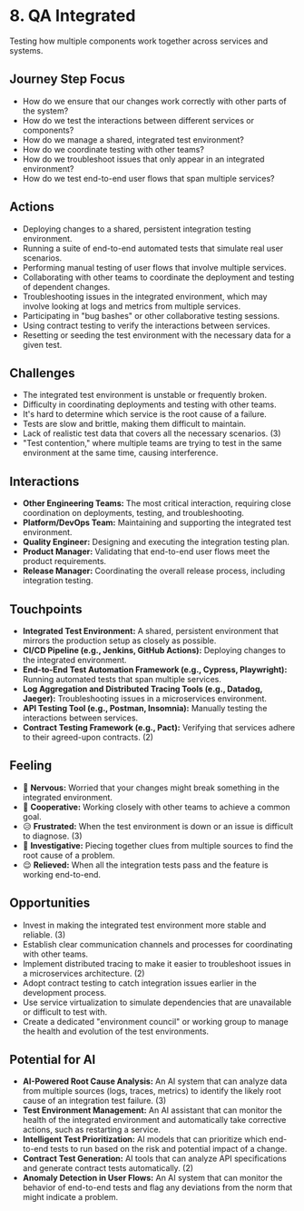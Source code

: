 # 8. QA Integrated

Testing how multiple components work together across services and systems.

## Journey Step Focus

*   How do we ensure that our changes work correctly with other parts of the system?
*   How do we test the interactions between different services or components?
*   How do we manage a shared, integrated test environment?
*   How do we coordinate testing with other teams?
*   How do we troubleshoot issues that only appear in an integrated environment?
*   How do we test end-to-end user flows that span multiple services?

## Actions

*   Deploying changes to a shared, persistent integration testing environment.
*   Running a suite of end-to-end automated tests that simulate real user scenarios.
*   Performing manual testing of user flows that involve multiple services.
*   Collaborating with other teams to coordinate the deployment and testing of dependent changes.
*   Troubleshooting issues in the integrated environment, which may involve looking at logs and metrics from multiple services.
*   Participating in "bug bashes" or other collaborative testing sessions.
*   Using contract testing to verify the interactions between services.
*   Resetting or seeding the test environment with the necessary data for a given test.

## Challenges

*   The integrated test environment is unstable or frequently broken.
*   Difficulty in coordinating deployments and testing with other teams.
*   It's hard to determine which service is the root cause of a failure.
*   Tests are slow and brittle, making them difficult to maintain.
*   Lack of realistic test data that covers all the necessary scenarios. (3)
*   "Test contention," where multiple teams are trying to test in the same environment at the same time, causing interference.

## Interactions

*   **Other Engineering Teams:** The most critical interaction, requiring close coordination on deployments, testing, and troubleshooting.
*   **Platform/DevOps Team:** Maintaining and supporting the integrated test environment.
*   **Quality Engineer:** Designing and executing the integration testing plan.
*   **Product Manager:** Validating that end-to-end user flows meet the product requirements.
*   **Release Manager:** Coordinating the overall release process, including integration testing.

## Touchpoints

*   **Integrated Test Environment:** A shared, persistent environment that mirrors the production setup as closely as possible.
*   **CI/CD Pipeline (e.g., Jenkins, GitHub Actions):** Deploying changes to the integrated environment.
*   **End-to-End Test Automation Framework (e.g., Cypress, Playwright):** Running automated tests that span multiple services.
*   **Log Aggregation and Distributed Tracing Tools (e.g., Datadog, Jaeger):** Troubleshooting issues in a microservices environment.
*   **API Testing Tool (e.g., Postman, Insomnia):** Manually testing the interactions between services.
*   **Contract Testing Framework (e.g., Pact):** Verifying that services adhere to their agreed-upon contracts. (2)

## Feeling

*   😬 **Nervous:** Worried that your changes might break something in the integrated environment.
*   🤝 **Cooperative:** Working closely with other teams to achieve a common goal.
*   😥 **Frustrated:** When the test environment is down or an issue is difficult to diagnose. (3)
*   🧐 **Investigative:** Piecing together clues from multiple sources to find the root cause of a problem.
*   😌 **Relieved:** When all the integration tests pass and the feature is working end-to-end.

## Opportunities

*   Invest in making the integrated test environment more stable and reliable. (3)
*   Establish clear communication channels and processes for coordinating with other teams.
*   Implement distributed tracing to make it easier to troubleshoot issues in a microservices architecture. (2)
*   Adopt contract testing to catch integration issues earlier in the development process.
*   Use service virtualization to simulate dependencies that are unavailable or difficult to test with.
*   Create a dedicated "environment council" or working group to manage the health and evolution of the test environments.

## Potential for AI

*   **AI-Powered Root Cause Analysis:** An AI system that can analyze data from multiple sources (logs, traces, metrics) to identify the likely root cause of an integration test failure. (3)
*   **Test Environment Management:** An AI assistant that can monitor the health of the integrated environment and automatically take corrective actions, such as restarting a service.
*   **Intelligent Test Prioritization:** AI models that can prioritize which end-to-end tests to run based on the risk and potential impact of a change.
*   **Contract Test Generation:** AI tools that can analyze API specifications and generate contract tests automatically. (2)
*   **Anomaly Detection in User Flows:** An AI system that can monitor the behavior of end-to-end tests and flag any deviations from the norm that might indicate a problem.
